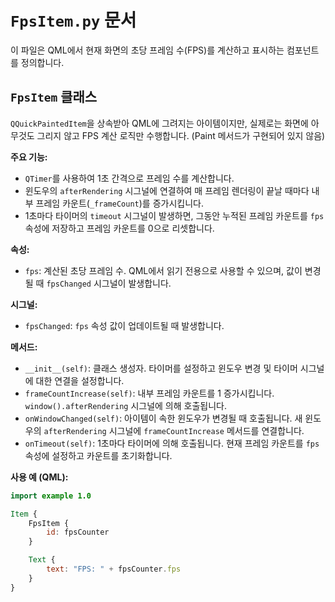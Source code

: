 # `FpsItem.py` 문서

이 파일은 QML에서 현재 화면의 초당 프레임 수(FPS)를 계산하고 표시하는 컴포넌트를 정의합니다.

## `FpsItem` 클래스

`QQuickPaintedItem`을 상속받아 QML에 그려지는 아이템이지만, 실제로는 화면에 아무것도 그리지 않고 FPS 계산 로직만 수행합니다. (Paint 메서드가 구현되어 있지 않음)

**주요 기능:**

*   `QTimer`를 사용하여 1초 간격으로 프레임 수를 계산합니다.
*   윈도우의 `afterRendering` 시그널에 연결하여 매 프레임 렌더링이 끝날 때마다 내부 프레임 카운트(`_frameCount`)를 증가시킵니다.
*   1초마다 타이머의 `timeout` 시그널이 발생하면, 그동안 누적된 프레임 카운트를 `fps` 속성에 저장하고 프레임 카운트를 0으로 리셋합니다.

**속성:**

*   `fps`: 계산된 초당 프레임 수. QML에서 읽기 전용으로 사용할 수 있으며, 값이 변경될 때 `fpsChanged` 시그널이 발생합니다.

**시그널:**

*   `fpsChanged`: `fps` 속성 값이 업데이트될 때 발생합니다.

**메서드:**

*   `__init__(self)`: 클래스 생성자. 타이머를 설정하고 윈도우 변경 및 타이머 시그널에 대한 연결을 설정합니다.
*   `frameCountIncrease(self)`: 내부 프레임 카운트를 1 증가시킵니다. `window().afterRendering` 시그널에 의해 호출됩니다.
*   `onWindowChanged(self)`: 아이템이 속한 윈도우가 변경될 때 호출됩니다. 새 윈도우의 `afterRendering` 시그널에 `frameCountIncrease` 메서드를 연결합니다.
*   `onTimeout(self)`: 1초마다 타이머에 의해 호출됩니다. 현재 프레임 카운트를 `fps` 속성에 설정하고 카운트를 초기화합니다.

**사용 예 (QML):**

```qml
import example 1.0

Item {
    FpsItem {
        id: fpsCounter
    }

    Text {
        text: "FPS: " + fpsCounter.fps
    }
}
``` 
